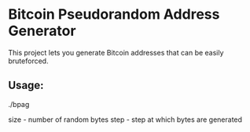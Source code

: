 Bitcoin Pseudorandom Address Generator
======================================

This project lets you generate Bitcoin addresses that can be easily bruteforced.

Usage:
------
./bpag <size> <step>

size - number of random bytes
step - step at which bytes are generated
